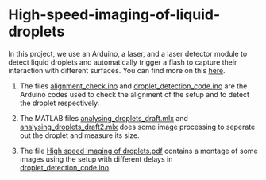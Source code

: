 # High-speed-imaging-of-liquid-droplets

In this project, we use an Arduino, a laser, and a laser detector module to detect liquid droplets and automatically trigger a flash to capture their interaction with different surfaces. You can find more on this [here](https://docs.google.com/document/d/1SfcDG2f1RQBpgZJfbiuvluQvEYPHseO_IVerElDfGsY/edit?usp=sharing).

1. The files [alignment_check.ino](https://github.com/Santhosh-S-P/High-speed-imaging-of-liquid-droplets/blob/main/alignment_check.ino) and [droplet_detection_code.ino](https://github.com/Santhosh-S-P/High-speed-imaging-of-liquid-droplets/blob/main/droplet_detection_code.ino) are the Arduino codes used to check the alignment of the setup and to detect the droplet respectively.

2. The MATLAB files [analysing_droplets_draft.mlx](https://github.com/Santhosh-S-P/High-speed-imaging-of-liquid-droplets/blob/main/analysing_droplets_draft.mlx) and 
[analysing_droplets_draft2.mlx](https://github.com/Santhosh-S-P/High-speed-imaging-of-liquid-droplets/blob/main/analysing_droplets_draft2.mlx) does some image processing to seperate out the droplet and measure its size.

3. The file [High speed imaging of droplets.pdf](https://github.com/Santhosh-S-P/High-speed-imaging-of-liquid-droplets/blob/main/High%20speed%20imaging%20of%20droplets.pdf) contains a montage of some images using the setup with different delays in [droplet_detection_code.ino](https://github.com/Santhosh-S-P/High-speed-imaging-of-liquid-droplets/blob/main/droplet_detection_code.ino).
